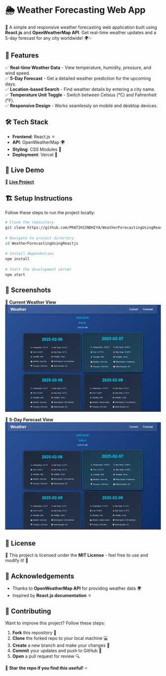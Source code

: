 # 🌦️ Weather Forecasting Web App

🚀 A simple and responsive weather forecasting web application built using **React.js** and **OpenWeatherMap API**. Get real-time weather updates and a 5-day forecast for any city worldwide! 🌍✨

## 📌 Features
✅ **Real-time Weather Data** - View temperature, humidity, pressure, and wind speed.  
✅ **5-Day Forecast** - Get a detailed weather prediction for the upcoming days.  
✅ **Location-based Search** - Find weather details by entering a city name.  
✅ **Temperature Unit Toggle** - Switch between Celsius (°C) and Fahrenheit (°F).  
✅ **Responsive Design** - Works seamlessly on mobile and desktop devices.  

## 🛠️ Tech Stack
- **Frontend**: React.js ⚛️  
- **API**: OpenWeatherMap 🌍  
- **Styling**: CSS Modules 🎨  
- **Deployment**: Vercel 🚀  

## 🚀 Live Demo
🔗 **[Live Project](https://weatherforecastingfreeweb.vercel.app/)**

## 🏗️ Setup Instructions
Follow these steps to run the project locally:
```bash
# Clone the repository
git clone https://github.com/PRATIKSINDHIYA/WeatherForecastingUsingReactjs.git

# Navigate to project directory
cd WeatherForecastingUsingReactjs

# Install dependencies
npm install

# Start the development server
npm start
```

## 📸 Screenshots
🔹 **Current Weather View**  
![Current Weather](public\image.png)

🔹 **5-Day Forecast View**  
![5-Day Forecast](public\image.png)

## 📝 License
📜 This project is licensed under the **MIT License** - feel free to use and modify it! 🎉

## 🙌 Acknowledgements
- Thanks to **OpenWeatherMap API** for providing weather data 🌍
- Inspired by **React.js documentation** ⚛️

## 🤝 Contributing
Want to improve this project? Follow these steps:
1. **Fork** this repository 🍴
2. **Clone** the forked repo to your local machine 💻
3. **Create** a new branch and make your changes 🌱
4. **Commit** your updates and push to GitHub 🚀
5. **Open** a pull request for review 🔍

💙 **Star the repo if you find this useful!** ⭐

